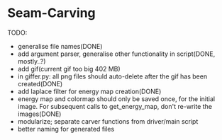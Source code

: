 # Seam-Carving

TODO:
- generalise file names(DONE)
- add argument parser, generalise other functionality in script(DONE, mostly..?)
- add gif(current gif too big 402 MB)
- in giffer.py: all png files should auto-delete after the gif has been created(DONE)
- add laplace filter for energy map creation(DONE)
- energy map and colormap should only be saved once, for the initial image. For subsequent calls to get_energy_map, don't re-write the images(DONE)
- modularize; separate carver functions from driver/main script
- better naming for generated files
